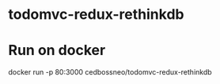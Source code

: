 # todomvc-redux-rethinkdb

# Run on docker

docker run -p 80:3000 cedbossneo/todomvc-redux-rethinkdb



